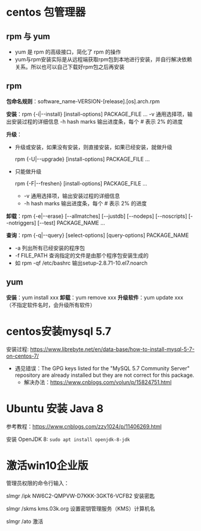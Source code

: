 # centos 包管理器

## rpm 与 yum

- yum 是 rpm 的高级接口，简化了 rpm 的操作
- yum与rpm安装实际是从远程端获取rpm包到本地进行安装，并自行解决依赖关系。所以也可以自己下载好rpm包之后再安装

## rpm

**包命名规则**：software_name-VERSION-[release].[os].arch.rpm

**安装**：rpm {-i|--install} [install-options] PACKAGE_FILE ...
			-v 通用选择项，输出安装过程的详细信息
			-h hash marks 输出进度条，每个 # 表示 2% 的进度

**升级**：

- 升级或安装，如果没有安装，则直接安装，如果已经安装，就做升级

  rpm {-U|--upgrade} [install-options] PACKAGE_FILE ...

- 只能做升级

  rpm {-F|--freshen} [install-options] PACKAGE_FILE ...

  - -v 通用选择项，输出安装过程的详细信息
  - -h hash marks 输出进度条，每个 # 表示 2% 的进度

**卸载**：rpm {-e|--erase} [--allmatches] [--justdb] [--nodeps] [--noscripts] [--notriggers] [--test] PACKAGE_NAME ...

**查询**：rpm {-q|--query} [select-options] [query-options] PACKAGE_NAME

- -a 列出所有已经安装的程序包			
- -f FILE_PATH  查询指定的文件是由那个程序包安装生成的
- 如 rpm -qf /etc/bashrc 输出setup-2.8.71-10.el7.noarch

## yum

**安装**：yum install xxx
**卸载**：yum remove xxx
**升级软件**：yum update xxx （不指定软件名时，会升级所有软件）	

# centos安装mysql 5.7

安装过程: https://www.librebyte.net/en/data-base/how-to-install-mysql-5-7-on-centos-7/

- 遇见错误：The GPG keys listed for the "MySQL 5.7 Community Server" repository are already installed but they are not correct for this package.
  - 解决办法：https://www.cnblogs.com/volun/p/15824751.html

# Ubuntu 安装 Java 8

参考教程：https://www.cnblogs.com/zzy1024/p/11406269.html

安装 OpenJDK 8: `sudo apt install openjdk-8-jdk`

# 激活win10企业版

管理员权限的命令行输入：

slmgr /ipk NW6C2-QMPVW-D7KKK-3GKT6-VCFB2 安装密匙

slmgr /skms kms.03k.org 设置密钥管理服务（KMS）计算机名

slmgr /ato 激活
